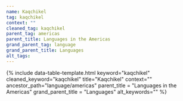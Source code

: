 ```yaml
---
name: Kaqchikel
tag: kaqchikel
context: ""
cleaned_tag: kaqchikel
parent_tag: americas
parent_title: Languages in the Americas
grand_parent_tag: language
grand_parent_title: Languages
alt_tags: 
---
```


{% include data-table-template.html 
  keyword="kaqchikel" 
  cleaned_keyword="kaqchikel" 
  title="Kaqchikel"
  context=""
  ancestor_path="language/americas" 
  parent_title = "Languages in the Americas"
  grand_parent_title = "Languages"
  alt_keywords=""
%}

